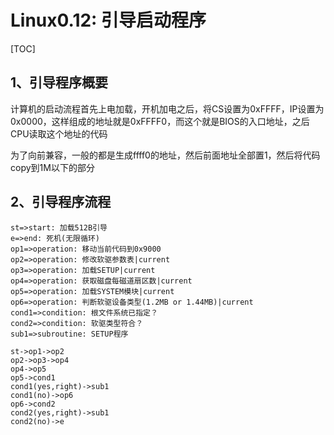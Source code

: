 # Linux0.12: 引导启动程序

[TOC]

## 1、引导程序概要

​	计算机的启动流程首先上电加载，开机加电之后，将CS设置为0xFFFF，IP设置为0x0000，这样组成的地址就是0xFFFF0，而这个就是BIOS的入口地址，之后CPU读取这个地址的代码

​	为了向前兼容，一般的都是生成ffff0的地址，然后前面地址全部置1，然后将代码copy到1M以下的部分



## 2、引导程序流程



```flow
st=>start: 加载512B引导
e=>end: 死机(无限循环)
op1=>operation: 移动当前代码到0x9000
op2=>operation: 修改软驱参数表|current
op3=>operation: 加载SETUP|current
op4=>operation: 获取磁盘每磁道扇区数|current
op5=>operation: 加载SYSTEM模块|current
op6=>operation: 判断软驱设备类型(1.2MB or 1.44MB)|current
cond1=>condition: 根文件系统已指定？
cond2=>condition: 软驱类型符合？
sub1=>subroutine: SETUP程序

st->op1->op2
op2->op3->op4
op4->op5
op5->cond1
cond1(yes,right)->sub1
cond1(no)->op6
op6->cond2
cond2(yes,right)->sub1
cond2(no)->e
```





